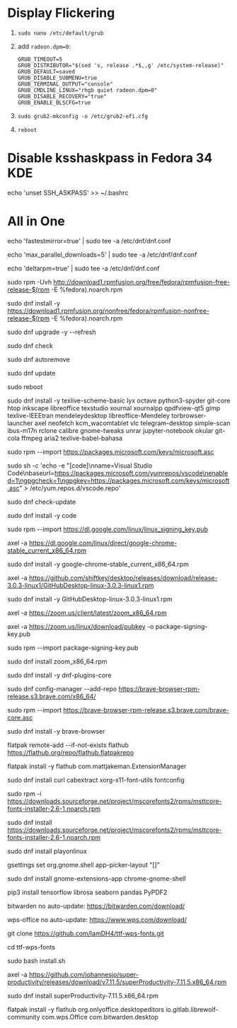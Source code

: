 # Display Flickering

1. `sudo nano /etc/default/grub`

2. add `radeon.dpm=0`:

    ```
    GRUB_TIMEOUT=5
    GRUB_DISTRIBUTOR="$(sed 's, release .*$,,g' /etc/system-release)"
    GRUB_DEFAULT=saved
    GRUB_DISABLE_SUBMENU=true
    GRUB_TERMINAL_OUTPUT="console"
    GRUB_CMDLINE_LINUX="rhgb quiet radeon.dpm=0"
    GRUB_DISABLE_RECOVERY="true"
    GRUB_ENABLE_BLSCFG=true
    ```

3. `sudo grub2-mkconfig -o /etc/grub2-efi.cfg`

4. `reboot`

# Disable ksshaskpass in Fedora 34 KDE

echo 'unset SSH_ASKPASS' >> ~/.bashrc

# All in One

echo 'fastestmirror=true' | sudo tee -a /etc/dnf/dnf.conf

echo 'max_parallel_downloads=5' | sudo tee -a /etc/dnf/dnf.conf

echo 'deltarpm=true' | sudo tee -a /etc/dnf/dnf.conf

sudo rpm -Uvh http://download1.rpmfusion.org/free/fedora/rpmfusion-free-release-$(rpm -E %fedora).noarch.rpm

sudo dnf install -y https://download1.rpmfusion.org/nonfree/fedora/rpmfusion-nonfree-release-$(rpm -E %fedora).noarch.rpm

sudo dnf upgrade -y --refresh

sudo dnf check

sudo dnf autoremove

sudo dnf update

sudo reboot

sudo dnf install -y texlive-scheme-basic lyx octave python3-spyder git-core htop inkscape libreoffice texstudio xournal xournalpp qpdfview-qt5 gimp texlive-IEEEtran mendeleydesktop libreoffice-Mendeley torbrowser-launcher axel neofetch kcm_wacomtablet vlc telegram-desktop simple-scan ibus-m17n rclone calibre gnome-tweaks unrar jupyter-notebook okular git-cola ffmpeg aria2 texlive-babel-bahasa

sudo rpm --import https://packages.microsoft.com/keys/microsoft.asc

sudo sh -c 'echo -e "[code]\nname=Visual Studio Code\nbaseurl=https://packages.microsoft.com/yumrepos/vscode\nenabled=1\ngpgcheck=1\ngpgkey=https://packages.microsoft.com/keys/microsoft.asc" > /etc/yum.repos.d/vscode.repo'

sudo dnf check-update

sudo dnf install -y code

sudo rpm --import https://dl.google.com/linux/linux_signing_key.pub

axel -a https://dl.google.com/linux/direct/google-chrome-stable_current_x86_64.rpm

sudo dnf install -y google-chrome-stable_current_x86_64.rpm

axel -a https://github.com/shiftkey/desktop/releases/download/release-3.0.3-linux1/GitHubDesktop-linux-3.0.3-linux1.rpm

sudo dnf install -y GitHubDesktop-linux-3.0.3-linux1.rpm

axel -a https://zoom.us/client/latest/zoom_x86_64.rpm

axel -a https://zoom.us/linux/download/pubkey -o package-signing-key.pub 

sudo rpm --import package-signing-key.pub

sudo dnf install zoom_x86_64.rpm

sudo dnf install -y dnf-plugins-core

sudo dnf config-manager --add-repo https://brave-browser-rpm-release.s3.brave.com/x86_64/

sudo rpm --import https://brave-browser-rpm-release.s3.brave.com/brave-core.asc

sudo dnf install -y brave-browser

flatpak remote-add --if-not-exists flathub https://flathub.org/repo/flathub.flatpakrepo

flatpak install -y flathub com.mattjakeman.ExtensionManager

sudo dnf install curl cabextract xorg-x11-font-utils fontconfig

sudo rpm -i https://downloads.sourceforge.net/project/mscorefonts2/rpms/msttcore-fonts-installer-2.6-1.noarch.rpm

sudo dnf install https://downloads.sourceforge.net/project/mscorefonts2/rpms/msttcore-fonts-installer-2.6-1.noarch.rpm

sudo dnf install playonlinux

gsettings set org.gnome.shell app-picker-layout "[]"

sudo dnf install gnome-extensions-app chrome-gnome-shell

pip3 install tensorflow librosa seaborn pandas PyPDF2

bitwarden no auto-update: https://bitwarden.com/download/

wps-office no auto-update: https://www.wps.com/download/

git clone https://github.com/IamDH4/ttf-wps-fonts.git

cd ttf-wps-fonts

sudo bash install.sh

axel -a https://github.com/johannesjo/super-productivity/releases/download/v7.11.5/superProductivity-7.11.5.x86_64.rpm

sudo dnf install superProductivity-7.11.5.x86_64.rpm

flatpak install -y flathub org.onlyoffice.desktopeditors io.gitlab.librewolf-community com.wps.Office com.bitwarden.desktop

